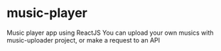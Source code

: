 # music-player
Music player app using ReactJS
You can upload your own musics with music-uploader project, or make a request to an API
